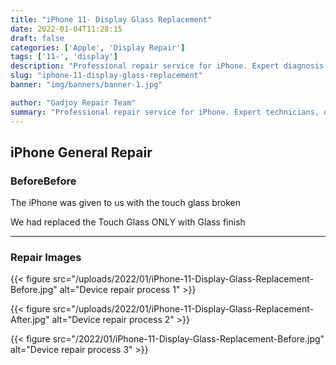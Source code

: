 ```yaml
---
title: "iPhone 11- Display Glass Replacement"
date: 2022-01-04T11:28:15
draft: false
categories: ['Apple', 'Display Repair']
tags: ['11-', 'display']
description: "Professional repair service for iPhone. Expert diagnosis and quality repairs in Bangalore."
slug: "iphone-11-display-glass-replacement"
banner: "img/banners/banner-1.jpg"

author: "Gadjoy Repair Team"
summary: "Professional repair service for iPhone. Expert technicians, quality parts, warranty included."
---
```


## iPhone General Repair

### BeforeBefore

The iPhone was given to us with the touch glass broken

We had replaced the Touch Glass ONLY with Glass finish

---

### Repair Images

{{< figure src="/uploads/2022/01/iPhone-11-Display-Glass-Replacement-Before.jpg" alt="Device repair process 1" >}}

{{< figure src="/uploads/2022/01/iPhone-11-Display-Glass-Replacement-After.jpg" alt="Device repair process 2" >}}

{{< figure src="/2022/01/iPhone-11-Display-Glass-Replacement-Before.jpg" alt="Device repair process 3" >}}

